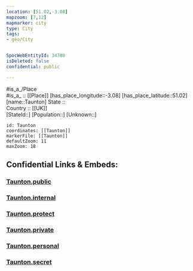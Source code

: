 ```yaml
---
location: [51.02,-3.08] 
mapzoom: [7,12] 
mapmarker: city 
type: City
tags:
- geo/City


SpocWebEntityId: 34780
isDeleted: false
confidential: public

---
```

#is_a_/Place  
#is_a_ :: [[Place]] 
[has_place_longitude::-3.08] 
[has_place_latitude::51.02] 
[name::Taunton] 
State ::  
Country :: [[UK]]  
[StateId::] 
[Population::] 
[Unknown::] 


```leaflet
id: Taunton
coordinates: [[Taunton]] 
markerFile: [[Taunton]] 
defaultZoom: 11 
maxZoom: 18
```


## Confidential Links & Embeds: 

### [Taunton.public](/_public/\Earth\Continent\Europe\Europe~North\UK\England\Regions~England\South_West_England\Somerset\cities~Somerset\TauntonDeane\cities~TauntonDeaneTaunton.public.md) 

### [Taunton.internal](/_internal/\Earth\Continent\Europe\Europe~North\UK\England\Regions~England\South_West_England\Somerset\cities~Somerset\TauntonDeane\cities~TauntonDeaneTaunton.internal.md) 

### [Taunton.protect](/_protect/\Earth\Continent\Europe\Europe~North\UK\England\Regions~England\South_West_England\Somerset\cities~Somerset\TauntonDeane\cities~TauntonDeaneTaunton.protect.md) 

### [Taunton.private](/_private/\Earth\Continent\Europe\Europe~North\UK\England\Regions~England\South_West_England\Somerset\cities~Somerset\TauntonDeane\cities~TauntonDeaneTaunton.private.md) 

### [Taunton.personal](/_personal/\Earth\Continent\Europe\Europe~North\UK\England\Regions~England\South_West_England\Somerset\cities~Somerset\TauntonDeane\cities~TauntonDeaneTaunton.personal.md) 

### [Taunton.secret](/_secret/\Earth\Continent\Europe\Europe~North\UK\England\Regions~England\South_West_England\Somerset\cities~Somerset\TauntonDeane\cities~TauntonDeaneTaunton.secret.md)

